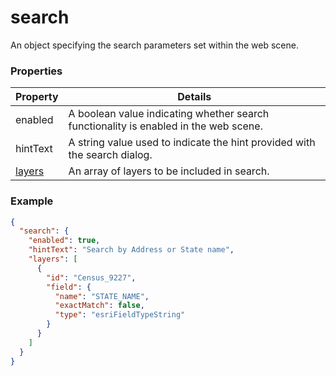 # search

An object specifying the search parameters set within the web scene.

### Properties

| Property | Details
| --- | ---
| enabled | A boolean value indicating whether search functionality is enabled in the web scene.
| hintText | A string value used to indicate the hint provided with the search dialog.
| [layers](search_layer.md) | An array of layers to be included in search.


### Example

```json
{
  "search": {
    "enabled": true,
    "hintText": "Search by Address or State name",
    "layers": [
      {
        "id": "Census_9227",
        "field": {
          "name": "STATE_NAME",
          "exactMatch": false,
          "type": "esriFieldTypeString"
        }
      }
    ]
  }
}
```

